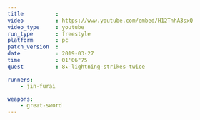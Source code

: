 ```yaml
---
title          :
video          : https://www.youtube.com/embed/H12TnhA3sxQ
video_type     : youtube
run_type       : freestyle
platform       : pc
patch_version  :
date           : 2019-03-27
time           : 01'06"75
quest          : 8★-lightning-strikes-twice

runners:
    - jin-furai

weapons:
    - great-sword
---
```


